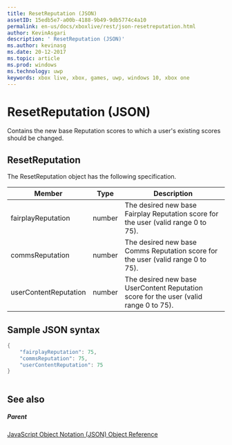 ```yaml
---
title: ResetReputation (JSON)
assetID: 15edb5e7-a00b-4188-9b49-9db5774c4a10
permalink: en-us/docs/xboxlive/rest/json-resetreputation.html
author: KevinAsgari
description: ' ResetReputation (JSON)'
ms.author: kevinasg
ms.date: 20-12-2017
ms.topic: article
ms.prod: windows
ms.technology: uwp
keywords: xbox live, xbox, games, uwp, windows 10, xbox one
---
```



# ResetReputation (JSON)
Contains the new base Reputation scores to which a user's existing scores should be changed. 
<a id="ID4EN"></a>

 
## ResetReputation
 
The ResetReputation object has the following specification.
 
| Member| Type| Description| 
| --- | --- | --- | 
| fairplayReputation| number| The desired new base Fairplay Reputation score for the user (valid range 0 to 75).| 
| commsReputation| number| The desired new base Comms Reputation score for the user (valid range 0 to 75).| 
| userContentReputation| number| The desired new base UserContent Reputation score for the user (valid range 0 to 75).| 
  
<a id="ID4E4B"></a>

 
## Sample JSON syntax
 

```cpp
{
    "fairplayReputation": 75,
    "commsReputation": 75,
    "userContentReputation": 75
}
    
```

  
<a id="ID4EGC"></a>

 
## See also
 
<a id="ID4EIC"></a>

 
##### Parent 

[JavaScript Object Notation (JSON) Object Reference](atoc-xboxlivews-reference-json.md)

   